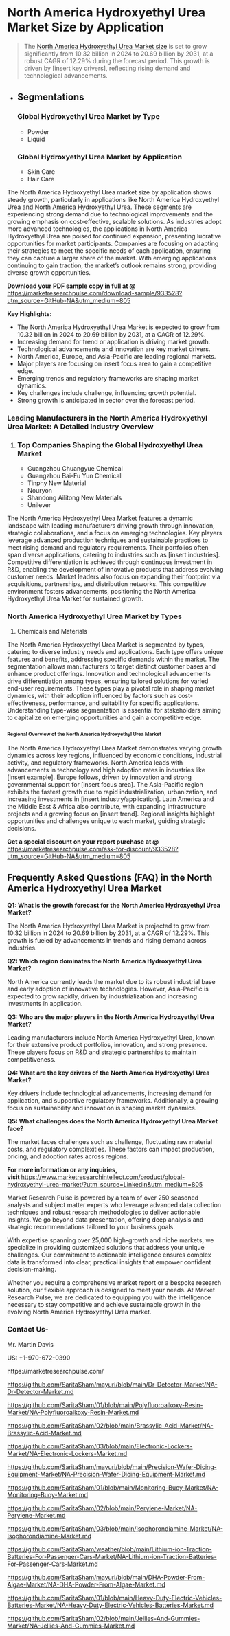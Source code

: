 <h1>North America Hydroxyethyl Urea Market&nbsp;Size by Application</h1><blockquote><p>The <a href="https://marketresearchpulse.com/download-sample/933528?utm_source=GitHub-NA&amp;utm_medium=805">North America Hydroxyethyl Urea Market size</a> is set to grow significantly from 10.32 billion in 2024 to 20.69 billion by 2031, at a robust CAGR of 12.29% during the forecast period. This growth is driven by [insert key drivers], reflecting rising demand and technological advancements.</p></blockquote><ul><li><h2>Segmentations</h2><h3>Global Hydroxyethyl Urea Market by Type</h3><ul><li>Powder</li><li>Liquid</li></ul><h3>Global Hydroxyethyl Urea Market by Application</h3><ul><li>Skin Care</li><li>Hair Care</li></ul></li></ul><p>The North America Hydroxyethyl Urea market size by application shows steady growth, particularly in applications like North America Hydroxyethyl Urea and North America Hydroxyethyl Urea. These segments are experiencing strong demand due to technological improvements and the growing emphasis on cost-effective, scalable solutions. As industries adopt more advanced technologies, the applications in North America Hydroxyethyl Urea are poised for continued expansion, presenting lucrative opportunities for market participants. Companies are focusing on adapting their strategies to meet the specific needs of each application, ensuring they can capture a larger share of the market. With emerging applications continuing to gain traction, the market’s outlook remains strong, providing diverse growth opportunities.</p><p><strong>Download your PDF sample copy in full at @ </strong><a href="https://marketresearchpulse.com/download-sample/933528?utm_source=GitHub-NA&amp;utm_medium=805">https://marketresearchpulse.com/download-sample/933528?utm_source=GitHub-NA&amp;utm_medium=805</a></p><p><strong>Key Highlights: </strong></p><ul><li>The North America Hydroxyethyl Urea Market is expected to grow from 10.32 billion in 2024 to 20.69 billion by 2031, at a CAGR of 12.29%.</li><li>Increasing demand for trend or application is driving market growth.</li><li>Technological advancements and innovation are key market drivers.</li><li>North America, Europe, and Asia-Pacific are leading regional markets.</li><li>Major players are focusing on insert focus area to gain a competitive edge.</li><li>Emerging trends and regulatory frameworks are shaping market dynamics.</li><li>Key challenges include challenge, influencing growth potential.</li><li>Strong growth is anticipated in sector over the forecast period.</li></ul><h3>Leading Manufacturers in the North America Hydroxyethyl Urea Market: A Detailed Industry Overview</h3><ol><li><h3>Top Companies Shaping the Global Hydroxyethyl Urea Market </h3><ul><li>Guangzhou Chuangyue Chemical</li><li>Guangzhou Bai-Fu Yun Chemical</li><li>Tinphy New Material</li><li>Nouryon</li><li>Shandong Ailitong New Materials</li><li>Unilever</li></ul></li></ol><div class="flex max-w-full flex-col flex-grow"><div class="min-h-8 text-message flex w-full flex-col items-end gap-2 whitespace-normal break-words [.text-message+&amp;]:mt-5" dir="auto" data-message-author-role="assistant" data-message-id="fd8432e4-4910-450d-b182-61b7bfb0a01f" data-message-model-slug="gpt-4o"><div class="flex w-full flex-col gap-1 empty:hidden first:pt-[3px]"><div class="markdown prose w-full break-words dark:prose-invert light"><p>The North America Hydroxyethyl Urea Market features a dynamic landscape with leading manufacturers driving growth through innovation, strategic collaborations, and a focus on emerging technologies. Key players leverage advanced production techniques and sustainable practices to meet rising demand and regulatory requirements. Their portfolios often span diverse applications, catering to industries such as [insert industries]. Competitive differentiation is achieved through continuous investment in R&amp;D, enabling the development of innovative products that address evolving customer needs. Market leaders also focus on expanding their footprint via acquisitions, partnerships, and distribution networks. This competitive environment fosters advancements, positioning the North America Hydroxyethyl Urea Market for sustained growth.</p></div></div></div></div><h3>North America Hydroxyethyl Urea Market by Types</h3><ol><li>Chemicals and Materials</li></ol><div class="flex max-w-full flex-col flex-grow"><div class="min-h-8 text-message flex w-full flex-col items-end gap-2 whitespace-normal break-words [.text-message+&amp;]:mt-5" dir="auto" data-message-author-role="assistant" data-message-id="084470be-0bb7-4664-bddf-5156b4f41249" data-message-model-slug="gpt-4o-mini"><div class="flex w-full flex-col gap-1 empty:hidden first:pt-[3px]"><div class="markdown prose w-full break-words dark:prose-invert light"><p>The North America Hydroxyethyl Urea Market is segmented by types, catering to diverse industry needs and applications. Each type offers unique features and benefits, addressing specific demands within the market. The segmentation allows manufacturers to target distinct customer bases and enhance product offerings. Innovation and technological advancements drive differentiation among types, ensuring tailored solutions for varied end-user requirements. These types play a pivotal role in shaping market dynamics, with their adoption influenced by factors such as cost-effectiveness, performance, and suitability for specific applications. Understanding type-wise segmentation is essential for stakeholders aiming to capitalize on emerging opportunities and gain a competitive edge.</p></div></div></div></div><h3><span style="font-size: 11px;">Regional Overview of the North America Hydroxyethyl Urea Market</span></h3><div class="flex max-w-full flex-col flex-grow"><div class="min-h-8 text-message flex w-full flex-col items-end gap-2 whitespace-normal break-words [.text-message+&amp;]:mt-5" dir="auto" data-message-author-role="assistant" data-message-id="e9038762-ce64-4e30-91c9-9bd413514231" data-message-model-slug="gpt-4o-mini"><div class="flex w-full flex-col gap-1 empty:hidden first:pt-[3px]"><div class="markdown prose w-full break-words dark:prose-invert light"><p>The North America Hydroxyethyl Urea Market demonstrates varying growth dynamics across key regions, influenced by economic conditions, industrial activity, and regulatory frameworks. North America leads with advancements in technology and high adoption rates in industries like [insert example]. Europe follows, driven by innovation and strong governmental support for [insert focus area]. The Asia-Pacific region exhibits the fastest growth due to rapid industrialization, urbanization, and increasing investments in [insert industry/application]. Latin America and the Middle East &amp; Africa also contribute, with expanding infrastructure projects and a growing focus on [insert trend]. Regional insights highlight opportunities and challenges unique to each market, guiding strategic decisions.</p></div></div></div></div><p><strong>Get a special discount on your report purchase at @ </strong><a href="https://marketresearchpulse.com/ask-for-discount/933528?utm_source=GitHub-NA&amp;utm_medium=805">https://marketresearchpulse.com/ask-for-discount/933528?utm_source=GitHub-NA&amp;utm_medium=805</a></p><h2>Frequently Asked Questions (FAQ) in the North America Hydroxyethyl Urea Market</h2><p><strong>Q1: What is the growth forecast for the North America Hydroxyethyl Urea Market?</strong></p><p>The North America Hydroxyethyl Urea Market is projected to grow from 10.32 billion in 2024 to 20.69 billion by 2031, at a CAGR of 12.29%. This growth is fueled by advancements in trends and rising demand across industries.</p><p><strong>Q2: Which region dominates the North America Hydroxyethyl Urea Market?</strong></p><p>North America currently leads the market due to its robust industrial base and early adoption of innovative technologies. However, Asia-Pacific is expected to grow rapidly, driven by industrialization and increasing investments in application.</p><p><strong>Q3: Who are the major players in the North America Hydroxyethyl Urea Market?</strong></p><p>Leading manufacturers include North America Hydroxyethyl Urea, known for their extensive product portfolios, innovation, and strong presence. These players focus on R&amp;D and strategic partnerships to maintain competitiveness.</p><p><strong>Q4: What are the key drivers of the North America Hydroxyethyl Urea Market?</strong></p><p>Key drivers include technological advancements, increasing demand for application, and supportive regulatory frameworks. Additionally, a growing focus on sustainability and innovation is shaping market dynamics.</p><p><strong>Q5: What challenges does the North America Hydroxyethyl Urea Market face?</strong></p><p>The market faces challenges such as challenge, fluctuating raw material costs, and regulatory complexities. These factors can impact production, pricing, and adoption rates across regions.</p><p><strong>For more information or any inquiries, visit&nbsp;</strong><a href="https://www.marketresearchintellect.com/product/global-hydroxyethyl-urea-market/?utm_source=Linkedin&utm_medium=805">https://www.marketresearchintellect.com/product/global-hydroxyethyl-urea-market/?utm_source=Linkedin&utm_medium=805</a></p><p>Market Research Pulse is powered by a team of over 250 seasoned analysts and subject matter experts who leverage advanced data collection techniques and robust research methodologies to deliver actionable insights. We go beyond data presentation, offering deep analysis and strategic recommendations tailored to your business goals.</p><p>With expertise spanning over 25,000 high-growth and niche markets, we specialize in providing customized solutions that address your unique challenges. Our commitment to actionable intelligence ensures complex data is transformed into clear, practical insights that empower confident decision-making.</p><p>Whether you require a comprehensive market report or a bespoke research solution, our flexible approach is designed to meet your needs. At Market Research Pulse, we are dedicated to equipping you with the intelligence necessary to stay competitive and achieve sustainable growth in the evolving North America Hydroxyethyl Urea market.</p><h3><strong>Contact Us-</strong></h3><p>Mr. Martin Davis</p><p>US: +1-970-672-0390</p><p>https://marketresearchpulse.com/</p><p><a href="https://github.com/SaritaSham/mayuri/blob/main/Dr-Detector-Market/NA-Dr-Detector-Market.md">https://github.com/SaritaSham/mayuri/blob/main/Dr-Detector-Market/NA-Dr-Detector-Market.md</a></p><p><a href="https://github.com/SaritaSham/01/blob/main/Polyfluoroalkoxy-Resin-Market/NA-Polyfluoroalkoxy-Resin-Market.md">https://github.com/SaritaSham/01/blob/main/Polyfluoroalkoxy-Resin-Market/NA-Polyfluoroalkoxy-Resin-Market.md</a></p><p><a href="https://github.com/SaritaSham/02/blob/main/Brassylic-Acid-Market/NA-Brassylic-Acid-Market.md">https://github.com/SaritaSham/02/blob/main/Brassylic-Acid-Market/NA-Brassylic-Acid-Market.md</a></p><p><a href="https://github.com/SaritaSham/03/blob/main/Electronic-Lockers-Market/NA-Electronic-Lockers-Market.md">https://github.com/SaritaSham/03/blob/main/Electronic-Lockers-Market/NA-Electronic-Lockers-Market.md</a></p><p><a href="https://github.com/SaritaSham/mayuri/blob/main/Precision-Wafer-Dicing-Equipment-Market/NA-Precision-Wafer-Dicing-Equipment-Market.md">https://github.com/SaritaSham/mayuri/blob/main/Precision-Wafer-Dicing-Equipment-Market/NA-Precision-Wafer-Dicing-Equipment-Market.md</a></p><p><a href="https://github.com/SaritaSham/01/blob/main/Monitoring-Buoy-Market/NA-Monitoring-Buoy-Market.md">https://github.com/SaritaSham/01/blob/main/Monitoring-Buoy-Market/NA-Monitoring-Buoy-Market.md</a></p><p><a href="https://github.com/SaritaSham/02/blob/main/Perylene-Market/NA-Perylene-Market.md">https://github.com/SaritaSham/02/blob/main/Perylene-Market/NA-Perylene-Market.md</a></p><p><a href="https://github.com/SaritaSham/03/blob/main/Isophorondiamine-Market/NA-Isophorondiamine-Market.md">https://github.com/SaritaSham/03/blob/main/Isophorondiamine-Market/NA-Isophorondiamine-Market.md</a></p><p><a href="https://github.com/SaritaSham/weather/blob/main/Lithium-ion-Traction-Batteries-For-Passenger-Cars-Market/NA-Lithium-ion-Traction-Batteries-For-Passenger-Cars-Market.md">https://github.com/SaritaSham/weather/blob/main/Lithium-ion-Traction-Batteries-For-Passenger-Cars-Market/NA-Lithium-ion-Traction-Batteries-For-Passenger-Cars-Market.md</a></p><p><a href="https://github.com/SaritaSham/mayuri/blob/main/DHA-Powder-From-Algae-Market/NA-DHA-Powder-From-Algae-Market.md">https://github.com/SaritaSham/mayuri/blob/main/DHA-Powder-From-Algae-Market/NA-DHA-Powder-From-Algae-Market.md</a></p><p><a href="https://github.com/SaritaSham/01/blob/main/Heavy-Duty-Electric-Vehicles-Batteries-Market/NA-Heavy-Duty-Electric-Vehicles-Batteries-Market.md">https://github.com/SaritaSham/01/blob/main/Heavy-Duty-Electric-Vehicles-Batteries-Market/NA-Heavy-Duty-Electric-Vehicles-Batteries-Market.md</a></p><p><a href="https://github.com/SaritaSham/02/blob/main/Jellies-And-Gummies-Market/NA-Jellies-And-Gummies-Market.md">https://github.com/SaritaSham/02/blob/main/Jellies-And-Gummies-Market/NA-Jellies-And-Gummies-Market.md</a></p>

